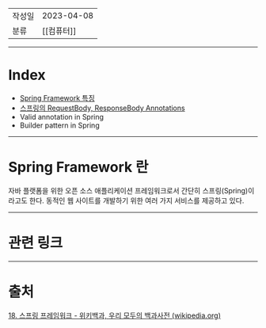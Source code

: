|             |                     |
|:------------|:--------------------|
| 작성일         | 2023-04-08 |
|   분류        |            [[컴퓨터]]         |

---
# Index

- [Spring Framework 특징](Spring%20Framework%20특징.md)
- [스프링의 RequestBody, ResponseBody Annotations](스프링의%20RequestBody,%20ResponseBody%20Annotations.md)
- Valid annotation in Spring
- Builder pattern in Spring
---
# Spring Framework 란

자바 플랫폼을 위한 오픈 소스 애플리케이션 프레임워크로서 간단히 스프링(Spring)이라고도 한다. 동적인 웹 사이트를 개발하기 위한 여러 가지 서비스를 제공하고 있다.

---
# 관련 링크

---

# 출처

[18. 스프링 프레임워크 - 위키백과, 우리 모두의 백과사전 (wikipedia.org)](https://ko.wikipedia.org/wiki/%EC%8A%A4%ED%94%84%EB%A7%81_%ED%94%84%EB%A0%88%EC%9E%84%EC%9B%8C%ED%81%AC)
